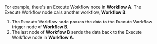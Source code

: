 For example, there's an Execute Workflow node in **Workflow A**. The Execute Workflow node calls another workflow, **Workflow B**:

1. The Execute Workflow node passes the data to the Execute Workflow trigger node of **Workflow B**.
2. The last node of **Workflow B** sends the data back to the Execute Workflow node in **Workflow A**.
